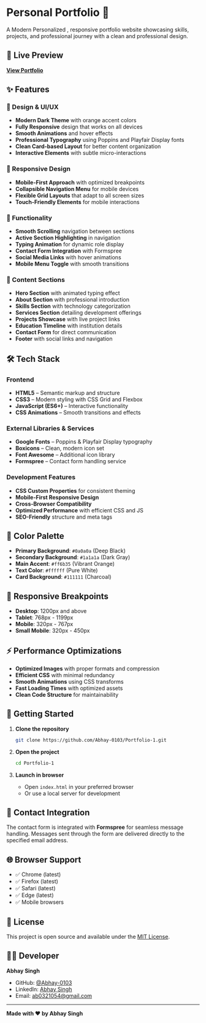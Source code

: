 # Personal Portfolio 🚀

A Modern Personalized , responsive portfolio website showcasing skills, projects, and professional journey with a clean and professional design.

## 🌟 Live Preview
**[View Portfolio](https://abhaysinghrajput.vercel.app/)**

## ✨ Features

### 🎨 Design & UI/UX
- **Modern Dark Theme** with orange accent colors
- **Fully Responsive** design that works on all devices
- **Smooth Animations** and hover effects
- **Professional Typography** using Poppins and Playfair Display fonts
- **Clean Card-based Layout** for better content organization
- **Interactive Elements** with subtle micro-interactions

### 📱 Responsive Design
- **Mobile-First Approach** with optimized breakpoints
- **Collapsible Navigation Menu** for mobile devices
- **Flexible Grid Layouts** that adapt to all screen sizes
- **Touch-Friendly Elements** for mobile interactions

### 🔧 Functionality
- **Smooth Scrolling** navigation between sections
- **Active Section Highlighting** in navigation
- **Typing Animation** for dynamic role display
- **Contact Form Integration** with Formspree
- **Social Media Links** with hover animations
- **Mobile Menu Toggle** with smooth transitions

### 📝 Content Sections
- **Hero Section** with animated typing effect
- **About Section** with professional introduction
- **Skills Section** with technology categorization
- **Services Section** detailing development offerings
- **Projects Showcase** with live project links
- **Education Timeline** with institution details
- **Contact Form** for direct communication
- **Footer** with social links and navigation

## 🛠 Tech Stack

### Frontend
- **HTML5** – Semantic markup and structure
- **CSS3** – Modern styling with CSS Grid and Flexbox
- **JavaScript (ES6+)** – Interactive functionality
- **CSS Animations** – Smooth transitions and effects

### External Libraries & Services
- **Google Fonts** – Poppins & Playfair Display typography
- **Boxicons** – Clean, modern icon set
- **Font Awesome** – Additional icon library
- **Formspree** – Contact form handling service

### Development Features
- **CSS Custom Properties** for consistent theming
- **Mobile-First Responsive Design**
- **Cross-Browser Compatibility**
- **Optimized Performance** with efficient CSS and JS
- **SEO-Friendly** structure and meta tags

## 🎨 Color Palette
- **Primary Background**: `#0a0a0a` (Deep Black)
- **Secondary Background**: `#1a1a1a` (Dark Gray)
- **Main Accent**: `#ff6b35` (Vibrant Orange)
- **Text Color**: `#ffffff` (Pure White)
- **Card Background**: `#111111` (Charcoal)

## 📱 Responsive Breakpoints
- **Desktop**: 1200px and above
- **Tablet**: 768px - 1199px
- **Mobile**: 320px - 767px
- **Small Mobile**: 320px - 450px

## ⚡ Performance Optimizations
- **Optimized Images** with proper formats and compression
- **Efficient CSS** with minimal redundancy
- **Smooth Animations** using CSS transforms
- **Fast Loading Times** with optimized assets
- **Clean Code Structure** for maintainability

## 🚀 Getting Started

1. **Clone the repository**
   ```bash
   git clone https://github.com/Abhay-0103/Portfolio-1.git
   ```

2. **Open the project**
   ```bash
   cd Portfolio-1
   ```

3. **Launch in browser**
   - Open `index.html` in your preferred browser
   - Or use a local server for development

## 📧 Contact Integration
The contact form is integrated with **Formspree** for seamless message handling. Messages sent through the form are delivered directly to the specified email address.

## 🌐 Browser Support
- ✅ Chrome (latest)
- ✅ Firefox (latest)
- ✅ Safari (latest)
- ✅ Edge (latest)
- ✅ Mobile browsers

## 📄 License
This project is open source and available under the [MIT License](LICENSE).

## 👨‍💻 Developer
**Abhay Singh**
- GitHub: [@Abhay-0103](https://github.com/Abhay-0103)
- LinkedIn: [Abhay Singh](https://www.linkedin.com/in/abhay-singh-16a492329/)
- Email: ab0321054@gmail.com

---
**Made with ❤️ by Abhay Singh**


